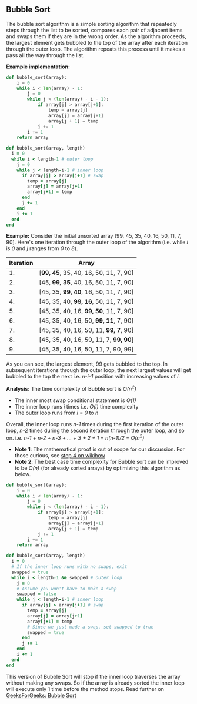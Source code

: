## Bubble Sort

The bubble sort algorithm is a simple sorting algorithm that repeatedly steps through the list to be sorted, compares each pair of adjacent items and swaps them if they are in the wrong order. As the algorithm proceeds, the largest element gets bubbled to the top of the array after each iteration through the outer loop. The algorithm repeats this process until it makes a pass all the way through the list.

**Example implementation:**

```python
def bubble_sort(array):
    i = 0
    while i < len(array) - 1:
        j = 0
        while j < (len(array) - i - 1):
            if array[j] > array[j+1]:
                temp = array[j]
                array[j] = array[j+1]
                array[j + 1] = temp
            j += 1
        i += 1
    return array
```

```ruby
def bubble_sort(array, length)
  i = 0
  while i < length-1 # outer loop
    j = 0
    while j < length-i-1 # inner loop
      if array[j] > array[j+1] # swap
        temp = array[j]
        array[j] = array[j+1]
        array[j+1] = temp
      end
      j += 1
    end
    i += 1
  end
end
```

**Example:** Consider the initial unsorted array [99, 45, 35, 40, 16, 50, 11, 7, 90]. Here's one iteration through the outer loop of the algorithm (i.e. while _i_ is _0_ and _j_ ranges from _0_ to _8_).

| Iteration | Array                                   |
| --------- | --------------------------------------- |
| 1.        | [**99, 45**, 35, 40, 16, 50, 11, 7, 90] |
| 2.        | [45, **99, 35**, 40, 16, 50, 11, 7, 90] |
| 3.        | [45, 35, **99, 40**, 16, 50, 11, 7, 90] |
| 4.        | [45, 35, 40, **99, 16**, 50, 11, 7, 90] |
| 5.        | [45, 35, 40, 16, **99, 50**, 11, 7, 90] |
| 6.        | [45, 35, 40, 16, 50, **99, 11**, 7, 90] |
| 7.        | [45, 35, 40, 16, 50, 11, **99, 7**, 90] |
| 8.        | [45, 35, 40, 16, 50, 11, 7, **99, 90**] |
| 9.        | [45, 35, 40, 16, 50, 11, 7, 90, 99]     |

As you can see, the largest element, 99 gets bubbled to the top. In subsequent iterations through the outer loop, the next largest values will get bubbled to the top the next i.e. _n-i-1_ position with increasing values of _i_.

**Analysis:** The time complexity of Bubble sort is _O(n<sup>2</sup>)_

- The inner most swap conditional statement is _O(1)_
- The inner loop runs _i_ times i.e. _O(i)_ time complexity
- The outer loop runs from _i_ = _0_ to _n_

Overall, the inner loop runs _n-1_ times during the first iteration of the outer loop, _n-2_ times during the second iteration through the outer loop, and so on. i.e. _n-1 + n-2 + n-3 + ... + 3 + 2 + 1_ = _n(n-1)/2_ = _O(n<sup>2</sup>)_

- **Note 1**: The mathematical proof is out of scope for our discussion. For those curious, see [step 4 on wikihow](http://www.wikihow.com/Sum-the-Integers-from-1-to-N)</br>
- **Note 2**: The best case time complexity for Bubble sort can be improved to be _O(n)_ (for already sorted arrays) by optimizing this algorithm as below.

```python
def bubble_sort(array):
    i = 0
    while i < len(array) - 1:
        j = 0
        while j < (len(array) - i - 1):
            if array[j] > array[j+1]:
                temp = array[j]
                array[j] = array[j+1]
                array[j + 1] = temp
            j += 1
        i += 1
    return array
```

```ruby
def bubble_sort(array, length)
  i = 0
  # If the inner loop runs with no swaps, exit
  swapped = true
  while i < length-1 && swapped # outer loop
    j = 0
    # Assume you won't have to make a swap
    swapped = false
    while j < length-i-1 # inner loop
      if array[j] > array[j+1] # swap
        temp = array[j]
        array[j] = array[j+1]
        array[j+1] = temp
        # Since we just made a swap, set swapped to true
        swapped = true
      end
      j += 1
    end
    i += 1
  end
end
```

This version of Bubble Sort will stop if the inner loop traverses the array without making any swaps. So if the array is already sorted the inner loop will execute only 1 time before the method stops. Read further on [GeeksForGeeks: Bubble Sort](http://www.geeksforgeeks.org/bubble-sort/)

